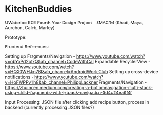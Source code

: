 # KitchenBuddies
UWaterloo ECE Fourth Year Design Project - SMAC'M (Shadi, Maya, Aurchon, Caleb, Marley)

Prototype:

Frontend References:

Setting up Fragments/Navigation - https://www.youtube.com/watch?v=obYxPd2ot7Q&ab_channel=CodeWithCal
Expandable RecyclerView - https://www.youtube.com/watch?v=HQX0WHJm7BI&ab_channel=AndroidWorldClub
Setting up cross-device notifications - https://www.youtube.com/watch?v=HoFWPPv1ih8&ab_channel=PhilippLackner
Fragments/Navigation - https://zhuinden.medium.com/creating-a-bottomnavigation-multi-stack-using-child-fragments-with-jetpack-navigation-5d4c24ea6f4f 
 

Input Processing:
JSON file after clicking add recipe button, process in backend (currently processing JSON files?)


